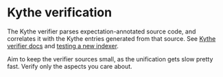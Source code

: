 # Kythe verification

The Kythe verifier parses expectation-annotated source code, and correlates it
with the Kythe entries generated from that source.
See [Kythe verifier docs](http://kythe.io/docs/kythe-verifier.html) and
[testing a new indexer](http://kythe.io/docs/schema/writing-an-indexer.html#_testing).

Aim to keep the verifier sources small, as the unification gets slow pretty fast.
Verify only the aspects you care about.
